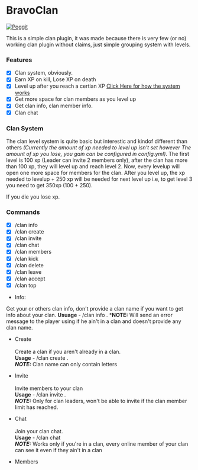 # BravoClan

[![Poggit](https://poggit.pmmp.io/ci.shield/Itzdvbravo/BravoClan/BravoClan)](https://poggit.pmmp.io/ci/Itzdvbravo/BravoClan/BravoClan)

This is a simple clan plugin, it was made because there is very few (or no) working clan plugin without claims, just simple grouping system with levels.

### Features

- [x] Clan system, obviously.
- [x] Earn XP on kill, Lose XP on death
- [x] Level up after you reach a certian XP [Click Here for how the system works](https://github.com/Itzdvbravo/BravoClan/blob/master/README.md#clan-system)
- [x] Get more space for clan members as you level up
- [x] Get clan info, clan member info.
- [x] Clan chat

### Clan System

The clan level system is quite basic but interestic and kindof different than others _(Currently the amount of xp needed to level up isn't set however The amount of xp you lose, you gain can be configured in config.yml)_.
The first level is 100 xp (Leader can invite 2 members only), after the clan has more than 100 xp, they will level up and reach level 2.
Now, every levelup will open one more space for members for the clan. After you level up, the xp needed to levelup + 250 xp will be needed for next level up i.e, to get level 3 you need to get 350xp (100 + 250).

If you die you lose xp.

### Commands
- [x] /clan info
- [x] /clan create
- [x] /clan invite
- [x] /clan chat
- [x] /clan members
- [x] /clan kick
- [x] /clan delete
- [x] /clan leave
- [x] /clan accept
- [x] /clan top

- Info:<br>

Get your or others clan info, don't provide a clan name if you want to get info about your clan.
**Usuage** - /clan info <clan>.
  ***NOTE:** Will send an error message to the player using if he ain't in a clan and doesn't provide any clan name.

- Create<br>  
Create a clan if you aren't already in a clan.  
**Usage** - /clan create <clan name>.  
***NOTE:*** Clan name can only contain letters  

- Invite<br>  
Invite members to your clan  
**Usage** - /clan invite <member>.  
***NOTE:*** Only for clan leaders, won't be able to invite if the clan member limit has reached.  

- Chat<br>  
Join your clan chat.  
**Usage** - /clan chat  
***NOTE:*** Works only if you're in a clan, every online member of your clan can see it even if they ain't in a clan

- Members<br>  
